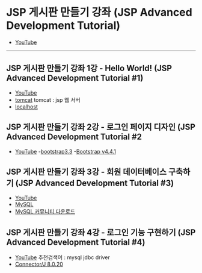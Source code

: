 # JSP 게시판 만들기 강좌 (JSP Advanced Development Tutorial)
- [YouTube](https://www.youtube.com/watch?v=wEIBDHfoMBg&list=PLRx0vPvlEmdAZv_okJzox5wj2gG_fNh_6)

---

## JSP 게시판 만들기 강좌 1강 - Hello World! (JSP Advanced Development Tutorial #1)
- [YouTube](https://www.youtube.com/watch?v=wEIBDHfoMBg&list=PLRx0vPvlEmdAZv_okJzox5wj2gG_fNh_6)
- [tomcat](https://tomcat.apache.org/download-80.cgi)
tomcat : jsp 웹 서버
- [localhost](http://localhost:8080/)

## JSP 게시판 만들기 강좌 2강 - 로그인 페이지 디자인 (JSP Advanced Development Tutorial #2
- [YouTube](https://www.youtube.com/watch?v=MtxFWczSFqU&list=PLRx0vPvlEmdAZv_okJzox5wj2gG_fNh_6&index=2)
-[bootstrap3.3](https://getbootstrap.com/docs/3.3/)
-[Bootstrap v4.4.1](https://getbootstrap.com/docs/4.4/getting-started/download/)

## JSP 게시판 만들기 강좌 3강 - 회원 데이터베이스 구축하기 (JSP Advanced Development Tutorial #3)
- [YouTube](https://www.youtube.com/watch?v=kN8xRG6UPZM&list=PLRx0vPvlEmdAZv_okJzox5wj2gG_fNh_6&index=3)
- [MySQL](https://www.mysql.com/downloads/)
- [MySQL 커뮤니티 다운로드](https://dev.mysql.com/downloads/mysql/)

## JSP 게시판 만들기 강좌 4강 - 로그인 기능 구현하기 (JSP Advanced Development Tutorial #4)
- [YouTube](https://www.youtube.com/watch?v=RYo3OGlRoJw&list=PLRx0vPvlEmdAZv_okJzox5wj2gG_fNh_6&index=4)
추천검색어 : mysql jdbc driver
- [Connector/J 8.0.20](https://dev.mysql.com/downloads/connector/j/)
